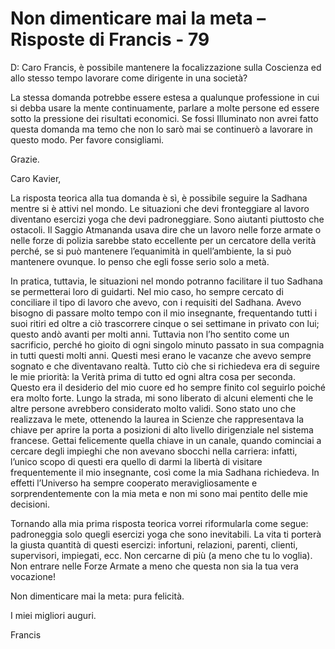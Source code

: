 # Non dimenticare mai la meta – Risposte di Francis - 79

D: Caro Francis, è possibile mantenere la focalizzazione sulla Coscienza ed allo stesso tempo lavorare come dirigente in una società?

La stessa domanda potrebbe essere estesa a qualunque professione in cui si debba usare la mente continuamente, parlare a molte persone ed essere sotto la pressione dei risultati economici. Se fossi Illuminato non avrei fatto questa domanda ma temo che non lo sarò mai se continuerò a lavorare in questo modo. Per favore consigliami.

Grazie.

Caro Kavier,

La risposta teorica alla tua domanda è sì, è possibile seguire la Sadhana mentre si è attivi nel mondo. Le situazioni che devi fronteggiare al lavoro diventano esercizi yoga che devi padroneggiare. Sono aiutanti piuttosto che ostacoli. Il Saggio Atmananda usava dire che un lavoro nelle forze armate o nelle forze di polizia sarebbe stato eccellente per un cercatore della verità perché, se si può mantenere l’equanimità in quell’ambiente, la si può mantenere ovunque. Io penso che egli fosse serio solo a metà.

In pratica, tuttavia, le situazioni nel mondo potranno facilitare il tuo Sadhana se permetterai loro di guidarti. Nel mio caso, ho sempre cercato di conciliare il tipo di lavoro che avevo, con i requisiti del Sadhana. Avevo bisogno di passare molto tempo con il mio insegnante, frequentando tutti i suoi ritiri ed oltre a ciò trascorrere cinque o sei settimane in privato con lui; questo andò avanti per molti anni. Tuttavia non l’ho sentito come un sacrificio, perché ho gioito di ogni singolo minuto passato in sua compagnia in tutti questi molti anni. Questi mesi erano le vacanze che avevo sempre sognato e che diventavano realtà. Tutto ciò che si richiedeva era di seguire le mie priorità: la Verità prima di tutto ed ogni altra cosa per seconda. Questo era il desiderio del mio cuore ed ho sempre finito col seguirlo poiché era molto forte. Lungo la strada, mi sono liberato di alcuni elementi che le altre persone avrebbero considerato molto validi. Sono stato uno che realizzava le mete, ottenendo la laurea in Scienze che rappresentava la chiave per aprire la porta a posizioni di alto livello dirigenziale nel sistema francese. Gettai felicemente quella chiave in un canale, quando cominciai a cercare degli impieghi che non avevano sbocchi nella carriera: infatti, l’unico scopo di questi era quello di darmi la libertà di visitare frequentemente il mio insegnante, così come la mia Sadhana richiedeva. In effetti l’Universo ha sempre cooperato meravigliosamente e sorprendentemente con la mia meta e non mi sono mai pentito delle mie decisioni.

Tornando alla mia prima risposta teorica vorrei riformularla come segue: padroneggia solo quegli esercizi yoga che sono inevitabili. La vita ti porterà la giusta quantità di questi esercizi: infortuni, relazioni, parenti, clienti, supervisori, impiegati, ecc. Non cercarne di più (a meno che tu lo voglia). Non entrare nelle Forze Armate a meno che questa non sia la tua vera vocazione!

Non dimenticare mai la meta: pura felicità.

I miei migliori auguri.

Francis

